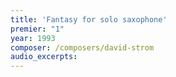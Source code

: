 ```yaml
---
title: 'Fantasy for solo saxophone'
premier: "1"
year: 1993
composer: /composers/david-strom
audio_excerpts: 
---
```

